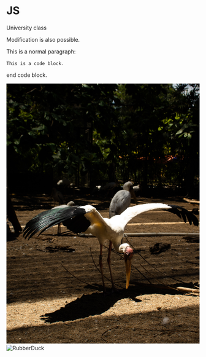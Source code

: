 # JS
University class

Modification is also possible.


This is a normal paragraph:

    This is a code block.    

end code block.

![Alt text](img/benson-low-pefDM_a2GNY-unsplash.jpg "Optional title")
<img src="/js/img/benson-low-pefDM_a2GNY-unsplash.jpg" width="450px" height="300px" title="px(픽셀) 크기 설정" alt="RubberDuck"></img><br/>

